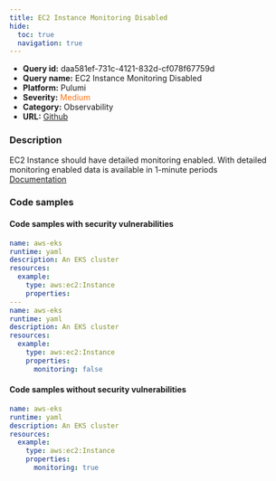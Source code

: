 ```yaml
---
title: EC2 Instance Monitoring Disabled
hide:
  toc: true
  navigation: true
---
```


<style>
  .highlight .hll {
    background-color: #ff171742;
  }
  .md-content {
    max-width: 1100px;
    margin: 0 auto;
  }
</style>

-   **Query id:** daa581ef-731c-4121-832d-cf078f67759d
-   **Query name:** EC2 Instance Monitoring Disabled
-   **Platform:** Pulumi
-   **Severity:** <span style="color:#ff7213">Medium</span>
-   **Category:** Observability
-   **URL:** [Github](https://github.com/Checkmarx/kics/tree/master/assets/queries/pulumi/aws/ec2_instance_monitoring_disabled)

### Description
EC2 Instance should have detailed monitoring enabled. With detailed monitoring enabled data is available in 1-minute periods<br>
[Documentation](https://www.pulumi.com/registry/packages/aws/api-docs/ec2/instance/#monitoring_yaml)

### Code samples
#### Code samples with security vulnerabilities
```yaml title="Positive test num. 1 - yaml file" hl_lines="16 7"
name: aws-eks
runtime: yaml
description: An EKS cluster
resources:
  example:
    type: aws:ec2:Instance
    properties:
---
name: aws-eks
runtime: yaml
description: An EKS cluster
resources:
  example:
    type: aws:ec2:Instance
    properties:
      monitoring: false

```


#### Code samples without security vulnerabilities
```yaml title="Negative test num. 1 - yaml file"
name: aws-eks
runtime: yaml
description: An EKS cluster
resources:
  example:
    type: aws:ec2:Instance
    properties:
      monitoring: true

```
